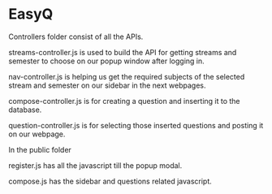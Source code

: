 # EasyQ
Controllers folder consist of all the APIs.

streams-controller.js is used to build the API for getting streams and semester to choose on our popup window after logging in.

nav-controller.js is helping us get the required subjects of the selected stream and semester on our sidebar in the next webpages.

compose-controller.js is for creating a question and inserting it to the database.

question-controller.js is for selecting those inserted questions and posting it on our webpage.

In the public folder

register.js has all the javascript till the popup modal.

compose.js has the sidebar and questions related javascript.
